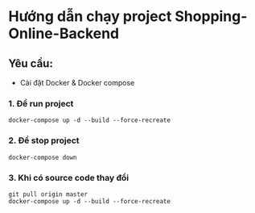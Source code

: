 # Hướng dẫn chạy project Shopping-Online-Backend
## Yêu cầu: 
- Cài đặt Docker & Docker compose

### 1. Để run project
```
docker-compose up -d --build --force-recreate
```

### 2. Để stop project
```
docker-compose down
```

### 3. Khi có source code thay đổi
```
git pull origin master
docker-compose up -d --build --force-recreate
```